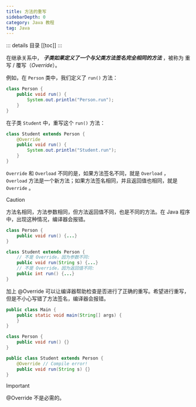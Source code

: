 ```yaml
---
title: 方法的重写
sidebarDepth: 0
category: Java 教程
tag: Java
---
```


::: details 目录
[[toc]]
:::



在继承关系中， ***子类如果定义了一个与父类方法签名完全相同的方法*** ，被称为 重写 / 覆写（*Override*）。

例如，在 `Person` 类中，我们定义了 `run()` 方法：

```java
class Person {
    public void run() {
        System.out.println("Person.run");
    }
}
```

在子类 `Student` 中，重写这个 `run()` 方法：

```java
class Student extends Person {
    @Override
    public void run() {
        System.out.println("Student.run");
    }
}
```

`Override` 和 `Overload` 不同的是，如果方法签名不同，就是 `Overload` ， `Overload` 方法是一个新方法；如果方法签名相同，并且返回值也相同，就是 `Override` 。

> [!caution]
> 方法名相同，方法参数相同，但方法返回值不同，也是不同的方法。在 Java 程序中，出现这种情况，编译器会报错。

```java
class Person {
    public void run() {...}
}

class Student extends Person {
    // 不是 Override，因为参数不同:
    public void run(String s) {...}
    // 不是 Override，因为返回值不同:
    public int run() {...}
}
```

加上 @Override 可以让编译器帮助检查是否进行了正确的重写。希望进行重写，但是不小心写错了方法签名，编译器会报错。

```java
public class Main {
    public static void main(String[] args) {
    }
}

class Person {
    public void run() {}
}

public class Student extends Person {
    @Override // Compile error!
    public void run(String s) {}
}
```

> [!important]
> @Override 不是必需的。



